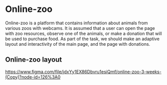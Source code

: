 # Online-zoo
Online-zoo is a platform that contains information about animals from various zoos with webcams. It is assumed that a user can open the page with zoo resources, observe one of the animals, or make a donation that will be used to purchase food. As part of the task, we should make an adaptive layout and interactivity of the main page, and the page with donations.

## Online-zoo layout
https://www.figma.com/file/jdxYy1EX86Dbvru1esiQmf/online-zoo-3-weeks-(Copy)?node-id=126%3A0
